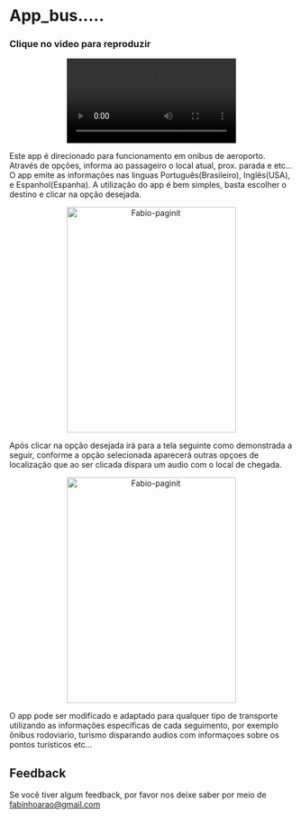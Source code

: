 # App_bus.....
### Clique no video para reproduzir
<div align="center ">
<video autoplay="true" loop="loop" plays-inline="true" src="https://user-images.githubusercontent.com/69515104/157881168-204791c1-66a6-47cf-812b-4d48935776ee.mp4" type="video/mp4"></div>




Este app é direcionado para funcionamento em onibus de aeroporto.
Através de opções, informa ao passageiro o local atual, prox. parada e etc... O app  emite as informações nas linguas Português(Brasileiro), Inglês(USA), e Espanhol(Espanha).
A utilização do app é bem simples, basta escolher o destino e clicar na opção desejada.
<div align="center">
<img align="center-center" alt="Fabio-paginit" height="400" width="300" src="https://user-images.githubusercontent.com/69515104/157449009-8f7d0a1c-5e97-4bc2-9586-bda6dfe7ff2e.jpeg" /></div>

Após clicar na opção desejada irá para a tela seguinte como demonstrada a seguir, conforme a opção selecionada aparecerá outras opçoes de localização que ao ser clicada dispara um audio com o local de chegada. 
<div align="center">
<img align="center-center" alt="Fabio-paginit" height="400" width="300" src="https://user-images.githubusercontent.com/69515104/157452879-bb2c3e4b-5ef0-4e69-ae65-2d0256601590.jpeg" /></div>

O app pode ser modificado e adaptado para qualquer tipo de transporte utilizando as informações especificas de cada seguimento, por exemplo ônibus rodoviario, turismo disparando audios com informaçoes sobre os pontos turísticos etc...

## Feedback

Se você tiver algum feedback, por favor nos deixe saber por meio de fabinhoarao@gmail.com




